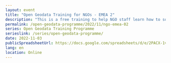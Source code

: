 ```yaml
---
layout: event
title: "Open Geodata Training for NGOs - EMEA 2"
description: "This is a free training to help NGO staff learn how to source, analyse and visualise geographic data to support social impact project. The programme is split into two phases, both delivered remotely: two days of live sessions and five weeks of mentoring."
permalink: /open-geodata-programme/2022/11/ngo-emea-02
series: Open Geodata Training Programme
serieslink: /series/open-geodata-programme/
date: 2022-11-03
publicSpreadsheetUrl: https://docs.google.com/spreadsheets/d/e/2PACX-1vRotWmfH0ckv6SqkHnPeqIN7MfqBIm6WCCv_md2gRmVUbB4AIyqHac_RQn01MndUK6waC8H581yNXfa/pubhtml 
lang: en
location: Online
---
```

